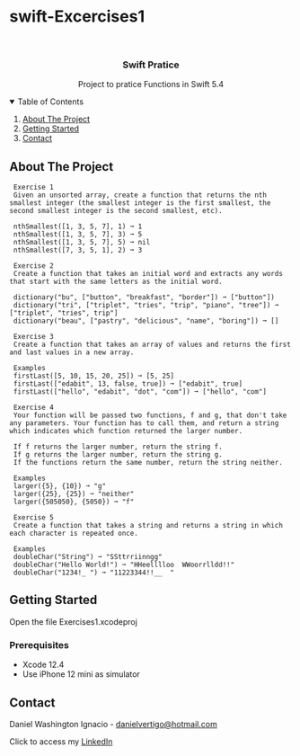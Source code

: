 # swift-Excercises1

<!-- PROJECT LOGO -->
<br />
<p align="center">

  <h3 align="center">Swift Pratice</h3>
  <p align="center">
    Project to pratice Functions in Swift 5.4
  </p>
</p>



<!-- TABLE OF CONTENTS -->
<details open="open">
  <summary>Table of Contents</summary>
  <ol>
    <li>
      <a href="#about-the-project">About The Project</a>
    </li>
    <li>
      <a href="#getting-started">Getting Started</a>
    </li>
    <li><a href="#contact">Contact</a></li>
  </ol>
</details>



<!-- ABOUT THE PROJECT -->
## About The Project

 
     Exercise 1
     Given an unsorted array, create a function that returns the nth smallest integer (the smallest integer is the first smallest, the second smallest integer is the second smallest, etc).
     
     nthSmallest([1, 3, 5, 7], 1) ➞ 1
     nthSmallest([1, 3, 5, 7], 3) ➞ 5
     nthSmallest([1, 3, 5, 7], 5) ➞ nil
     nthSmallest([7, 3, 5, 1], 2) ➞ 3
     
     Exercise 2
     Create a function that takes an initial word and extracts any words that start with the same letters as the initial word.
     
     dictionary("bu", ["button", "breakfast", "border"]) ➞ ["button"])
     dictionary("tri", ["triplet", "tries", "trip", "piano", "tree"]) ➞ ["triplet", "tries", trip"]
     dictionary("beau", ["pastry", "delicious", "name", "boring"]) ➞ []
     
     Exercise 3
     Create a function that takes an array of values and returns the first and last values in a new array.

     Examples
     firstLast([5, 10, 15, 20, 25]) ➞ [5, 25]
     firstLast(["edabit", 13, false, true]) ➞ ["edabit", true]
     firstLast(["hello", "edabit", "dot", "com"]) ➞ ["hello", "com"]
     
     Exercise 4
     Your function will be passed two functions, f and g, that don't take any parameters. Your function has to call them, and return a string which indicates which function returned the larger number.

     If f returns the larger number, return the string f.
     If g returns the larger number, return the string g.
     If the functions return the same number, return the string neither.
     
     Examples
     larger({5}, {10}) ➞ "g"
     larger({25}, {25}) ➞ "neither"
     larger({505050}, {5050}) ➞ "f"
     
     Exercise 5
     Create a function that takes a string and returns a string in which each character is repeated once.

     Examples
     doubleChar("String") ➞ "SSttrriinngg"
     doubleChar("Hello World!") ➞ "HHeelllloo  WWoorrlldd!!"
     doubleChar("1234!_ ") ➞ "11223344!!__  "


<!-- GETTING STARTED -->
## Getting Started

Open the file Exercises1.xcodeproj 

### Prerequisites

* Xcode 12.4
* Use iPhone 12 mini as simulator 

<!-- CONTACT -->
## Contact

Daniel Washington Ignacio - danielvertigo@hotmail.com

Click to access my [LinkedIn](https://www.linkedin.com/in/daniel-washington-ignacio-ab439b164/)
